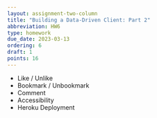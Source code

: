 ```yaml
---
layout: assignment-two-column
title: "Building a Data-Driven Client: Part 2"
abbreviation: HW6
type: homework
due_date: 2023-03-13
ordering: 6
draft: 1
points: 16
---
```


* Like / Unlike
* Bookmark / Unbookmark
* Comment
* Accessibility
* Heroku Deployment